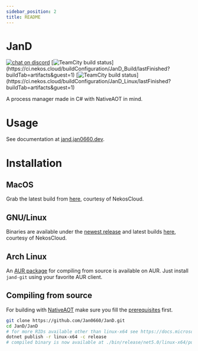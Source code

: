 ```yaml
---
sidebar_position: 2
title: README
---
```

# JanD
[![chat on discord](https://img.shields.io/discord/749601186155462748?logo=discord)](https://discord.gg/zBbV56e)
[![TeamCity build status](https://ci.nekos.cloud/app/rest/builds/aggregated/strob:(branch:(buildType:(id:JanD_Build),policy:active_history_and_active_vcs_branches),locator:(buildType:(id:JanD_Build)))/statusIcon)](https://ci.nekos.cloud/buildConfiguration/JanD_Build/lastFinished?buildTab=artifacts&guest=1)
[![TeamCity build status](https://ci.nekos.cloud/app/rest/builds/aggregated/strob:(branch:(buildType:(id:JanD_Linux),policy:active_history_and_active_vcs_branches),locator:(buildType:(id:JanD_Linux)))/statusIcon)](https://ci.nekos.cloud/buildConfiguration/JanD_Linux/lastFinished?buildTab=artifacts&guest=1)

A process manager made in C# with NativeAOT in mind.
# Usage
See documentation at [jand.jan0660.dev](https://jand.jan0660.dev).
# Installation
## MacOS
Grab the latest build from [here](https://ci.nekos.cloud/buildConfiguration/JanD_Build/lastFinished?buildTab=artifacts&guest=1), courtesy of NekosCloud.
## GNU/Linux
Binaries are available under the [newest release](https://github.com/Jan0660/JanD/releases) and latest builds [here](https://ci.nekos.cloud/buildConfiguration/JanD_Linux/lastFinished?buildTab=artifacts&guest=1), courtesy of NekosCloud.
## Arch Linux
An [AUR package](https://aur.archlinux.org/packages/jand-git/) for compiling from source is available on AUR. Just install `jand-git` using your favorite AUR client.
## Compiling from source
For building with [NativeAOT](https://github.com/dotnet/runtimelab/tree/feature/NativeAOT/) make sure you fill the [prerequisites](https://github.com/dotnet/runtimelab/blob/feature/NativeAOT/docs/using-nativeaot/prerequisites.md) first.
```bash
git clone https://github.com/Jan0660/JanD.git
cd JanD/JanD
# for more RIDs available other than linux-x64 see https://docs.microsoft.com/en-us/dotnet/core/rid-catalog#using-rids
dotnet publish -r linux-x64 -c release
# compiled binary is now available at ./bin/release/net5.0/linux-x64/publish/JanD
```

